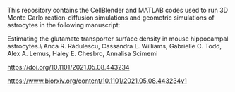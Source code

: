 This repository contains the CellBlender and MATLAB codes used to run 3D Monte Carlo reation-diffusion simulations and geometric simulations of astrocytes in the following manuscript:

Estimating the glutamate transporter surface density in mouse hippocampal astrocytes.\\
Anca R. Rădulescu, Cassandra L. Williams,  Gabrielle C. Todd,  Alex A. Lemus, Haley E. Chesbro,  Annalisa Scimemi

https://doi.org/10.1101/2021.05.08.443234

https://www.biorxiv.org/content/10.1101/2021.05.08.443234v1
